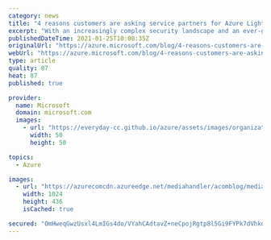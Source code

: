 ```yaml
---
category: news
title: "4 reasons customers are asking service partners for Azure Lighthouse"
excerpt: "With an increasingly complex security landscape and an ever-growing service partner portfolio, how do you stay on top of industry standard best practices? As your business needs grow, you employ more and more partners to support your infrastructure, network, apps, and employees, but with that support"
publishedDateTime: 2021-01-25T10:00:35Z
originalUrl: "https://azure.microsoft.com/blog/4-reasons-customers-are-asking-service-partners-for-azure-lighthouse/"
webUrl: "https://azure.microsoft.com/blog/4-reasons-customers-are-asking-service-partners-for-azure-lighthouse/"
type: article
quality: 87
heat: 87
published: true

provider:
  name: Microsoft
  domain: microsoft.com
  images:
    - url: "https://everyday-cc.github.io/azure/assets/images/organizations/microsoft.com-50x50.jpg"
      width: 50
      height: 50

topics:
  - Azure

images:
  - url: "https://azurecomcdn.azureedge.net/mediahandler/acomblog/media/Default/blog/1a8a02a4-1eff-4c06-b358-2c4a7c5da820.jpg"
    width: 1024
    height: 436
    isCached: true

secured: "OmHweqGwzUsxl4LmIGs4do/VYahCAdtavZ+neCpojRgtp8l5Gi9FYPk7dVhkdj8SIfhKNFMmvOCQ9SaGthbvR2xUPMlvTiNiydHWCX/LRQBUooI2zoUUH8D7caGaBfNRxW6WN/6+ub6I/7Lb3U8tQokdfXbaLjOydQMNXNHbK4lYiZIFJ1tpjwMRuvfHlIwikzKLbpWPeVlT5Js9DWPaB3Mgqhd9me7PwjyAp7nj6PlE5bg3HiGxIHD2VH3y/UOPYGfODct2N5bjTWbGsuPaWaXJh4D5TltPSznt9Wl1AM3JzldA0QCGOIR+2eH//wuqfrQVFauxRzAE8WILJ91lo78tuAt5MFy6KB5eXnmJ3LE=;JWIr8m4w9b5g9q8vhrAfjg=="
---
```


